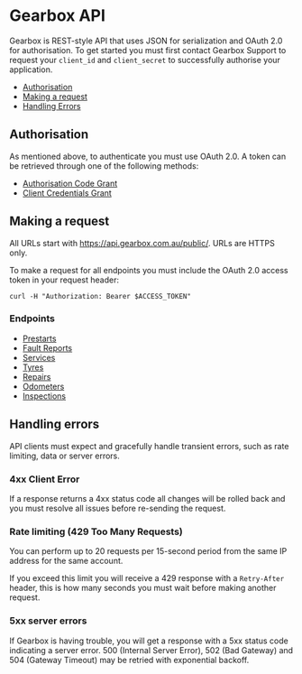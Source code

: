 # Gearbox API

Gearbox is REST-style API that uses JSON for serialization and OAuth 2.0 for authorisation. To get started you must first contact Gearbox Support to request your `client_id` and `client_secret` to successfully authorise your application.

- [Authorisation](#Authorisation)
- [Making a request](#Making-a-request)
- [Handling Errors](#Handling-errors)

## Authorisation

As mentioned above, to authenticate you must use OAuth 2.0. A token can be retrieved through one of the following methods:

- [Authorisation Code Grant](authorisation/authorisation_code_grant.md)
- [Client Credentials Grant](authorisation/client_credentials_grant.md)

## Making a request

All URLs start with https://api.gearbox.com.au/public/. URLs are HTTPS only.

To make a request for all endpoints you must include the OAuth 2.0 access token in your request header:

```shell
curl -H "Authorization: Bearer $ACCESS_TOKEN"
```

### Endpoints

- [Prestarts](endpoints/prestarts.md)
- [Fault Reports](endpoints/fault_reports.md)
- [Services](endpoints/services.md)
- [Tyres](endpoints/tyres.md)
- [Repairs](endpoints/repairs.md)
- [Odometers](endpoints/odometers.md)
- [Inspections](endpoints/inspections.md)

## Handling errors

API clients must expect and gracefully handle transient errors, such as rate limiting, data or server errors.

### 4xx Client Error

If a response returns a 4xx status code all changes will be rolled back and you must resolve all issues before re-sending the request.

### Rate limiting (429 Too Many Requests)

You can perform up to 20 requests per 15-second period from the same IP address for the same account.

If you exceed this limit you will receive a 429 response with a `Retry-After` header, this is how many seconds you must wait before making another request.

### 5xx server errors

If Gearbox is having trouble, you will get a response with a 5xx status code indicating a server error. 500 (Internal Server Error), 502 (Bad Gateway) and 504 (Gateway Timeout) may be retried with exponential backoff.
